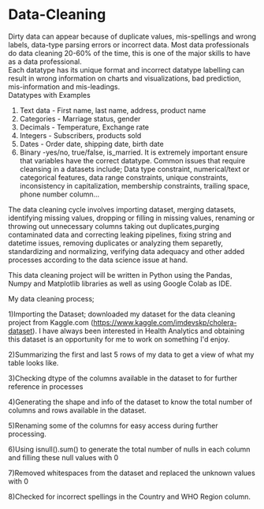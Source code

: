 # Data-Cleaning

Dirty data can appear because of duplicate values, mis-spellings and wrong labels, data-type parsing errors or incorrect data. Most data professionals do data cleaning 20-60% of the time, this is one of the major skills to have as a data professional.  
Each datatype has its unique format and incorrect datatype labelling can result in wrong information on charts and visualizations, bad prediction, mis-information and mis-leadings.                                                                                       
Datatypes with Examples 
1. Text data - First name, last name, address, product name
2. Categories - Marriage status, gender
3. Decimals - Temperature, Exchange rate
4. Integers - Subscribers, products sold
5. Dates - Order date, shipping date, birth date
6. Binary -yes/no, true/false, is_married. It is extremely important ensure that variables have the correct datatype. 
Common issues that require cleansing in a datasets include; Data type constraint, numerical/text or categorical features, data range constraints, unique constraints, inconsistency in capitalization, membership constraints, trailing space, phone number column...


The data cleaning cycle involves importing dataset, merging datasets, identifying missing values, dropping or filling in missing values, renaming or throwing out unnecessary columns  taking out duplicates,purging contaminated data and correcting leaking pipelines, fixing string and datetime issues, removing duplicates or analyzing them separetly, standardizing and normalizing, verifying data adequacy and other added processes according to the data science issue at hand. 


This data cleaning project will be written in Python using the Pandas, Numpy and Matplotlib libraries as well as using Google Colab as IDE.

My data cleaning process; 

1)Importing the Dataset; downloaded my dataset for the data cleaning project from Kaggle.com (https://www.kaggle.com/imdevskp/cholera-dataset). I have always been interested in Health Analytics and obtaining this dataset is an opportunity for me to work on something I'd enjoy. 

2)Summarizing the first and last 5 rows of my data to get a view of what my table looks like. 

3)Checking dtype of the columns available in the dataset to for further reference in processes

4)Generating the shape and info of the dataset to know the total number of columns and rows available in the dataset. 

5)Renaming some of the columns for easy access during further processing.

6)Using isnull().sum() to generate the total number of nulls in each column and filling these null values with 0

7)Removed whitespaces from the dataset and replaced the unknown values with 0

8)Checked for incorrect spellings in the Country and WHO Region column. 
